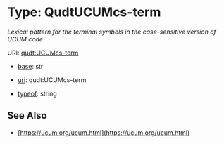 # Type: QudtUCUMcs-term




_Lexical pattern for the terminal symbols in the case-sensitive version of UCUM code_



URI: [qudt:UCUMcs-term](http://qudt.org/schema/qudt/UCUMcs-term)

* [base](https://w3id.org/linkml/base): str

* [uri](https://w3id.org/linkml/uri): qudt:UCUMcs-term


* [typeof](https://w3id.org/linkml/typeof): string







## See Also

* [https://ucum.org/ucum.html](https://ucum.org/ucum.html)


